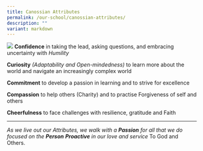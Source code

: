 ```yaml
---
title: Canossian Attributes
permalink: /our-school/canossian-attributes/
description: ""
variant: markdown
---
```


![](/images/Banners/banner_ourschool__10_.jpg)
<strong>Confidence</strong>
in taking the lead, asking questions, and embracing uncertainty with <em>Humility</em>

<strong>Curiosity</strong>
<em>(Adaptability and Open-mindedness)</em>
to learn more about the world and navigate an increasingly complex world

<strong>Commitment</strong>
to develop a passion in learning and to strive for excellence

<strong>Compassion</strong>
to help others (Charity) and to practise Forgiveness of self and others

<strong>Cheerfulness</strong>
to face challenges with resilience, gratitude and Faith

---

*As we live out our Attributes,
we walk with a <strong>Passion</strong> for all that we do
focused on the <strong>Person</strong>
<strong>Proactive</strong> in our love and service*
To God and Others.